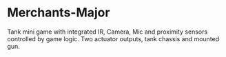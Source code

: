 # Merchants-Major
Tank mini game with integrated IR, Camera, Mic and proximity sensors controlled by game logic. Two actuator outputs, tank chassis and mounted gun. 
